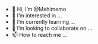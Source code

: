 - 👋 Hi, I’m @Mehimemo
- 👀 I’m interested in ...
- 🌱 I’m currently learning ...
- 💞️ I’m looking to collaborate on ...
- 📫 How to reach me ...

<!---
Mehimemo/Mehimemo is a ✨ special ✨ repository because its `README.md` (this file) appears on your GitHub profile.
You can click the Preview link to take a look at your changes.
--->
